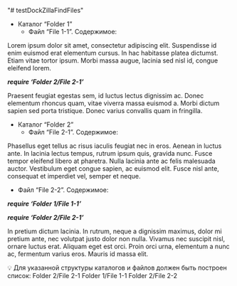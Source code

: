 "# testDockZillaFindFiles" 

- Каталог “Folder 1”
    - Файл “File 1-1”. Содержимое:

Lorem ipsum dolor sit amet, consectetur adipiscing elit. Suspendisse id enim euismod erat elementum cursus. In hac habitasse platea dictumst. Etiam vitae tortor ipsum. Morbi massa augue, lacinia sed nisl id, congue eleifend lorem.

***require ‘Folder 2/File 2-1’***

Praesent feugiat egestas sem, id luctus lectus dignissim ac. Donec elementum rhoncus quam, vitae viverra massa euismod a. Morbi dictum sapien sed porta tristique. Donec varius convallis quam in fringilla.

- Каталог “Folder 2”
    - Файл “File 2-1”. Содержимое:

Phasellus eget tellus ac risus iaculis feugiat nec in eros. Aenean in luctus ante. In lacinia lectus tempus, rutrum ipsum quis, gravida nunc. Fusce tempor eleifend libero at pharetra. Nulla lacinia ante ac felis malesuada auctor. Vestibulum eget congue sapien, ac euismod elit. Fusce nisl ante, consequat et imperdiet vel, semper et neque.

- Файл “File 2-2”. Содержимое:

***require ‘Folder 1/File 1-1’***

***require ‘Folder 2/File 2-1’***

In pretium dictum lacinia. In rutrum, neque a dignissim maximus, dolor mi pretium ante, nec volutpat justo dolor non nulla. Vivamus nec suscipit nisl, ornare luctus erat. Aliquam eget est orci. Proin orci urna, elementum a nunc ac, fermentum varius eros. Mauris id massa elit.

<aside>
💡 Для указанной структуры каталогов и файлов должен быть построен список:
Folder 2/File 2-1
Folder 1/File 1-1
Folder 2/File 2-2

</aside>
